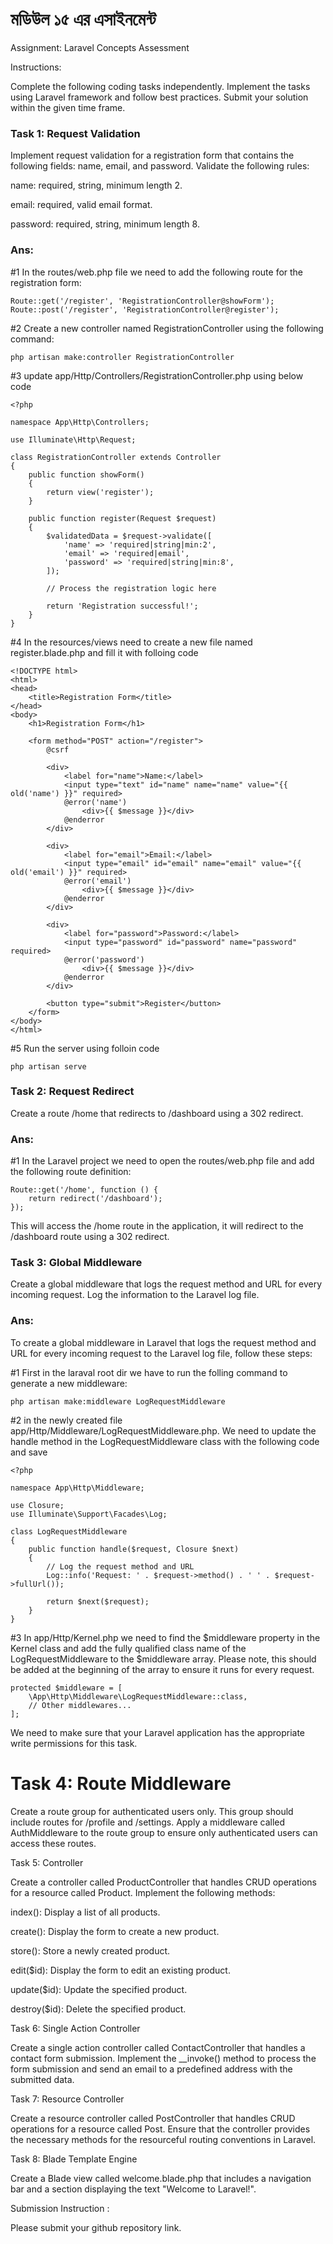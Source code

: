 # মডিউল ১৫ এর এসাইনমেন্ট

Assignment: Laravel Concepts Assessment


Instructions:


Complete the following coding tasks independently. 
Implement the tasks using Laravel framework and follow best practices.
Submit your solution within the given time frame.


### Task 1: Request Validation

Implement request validation for a registration form that contains the following fields: name, email, and password. Validate the following rules:

name: required, string, minimum length 2.

email: required, valid email format.

password: required, string, minimum length 8.

### Ans: 

#1 In the routes/web.php file we need to add the following route for the registration form:

```
Route::get('/register', 'RegistrationController@showForm');
Route::post('/register', 'RegistrationController@register');
```
 
#2 Create a new controller named RegistrationController using the following command:
```
php artisan make:controller RegistrationController
```

#3 update app/Http/Controllers/RegistrationController.php using below code 
```
<?php

namespace App\Http\Controllers;

use Illuminate\Http\Request;

class RegistrationController extends Controller
{
    public function showForm()
    {
        return view('register');
    }

    public function register(Request $request)
    {
        $validatedData = $request->validate([
            'name' => 'required|string|min:2',
            'email' => 'required|email',
            'password' => 'required|string|min:8',
        ]);

        // Process the registration logic here
        
        return 'Registration successful!';
    }
}
```

#4 In the resources/views need to create a new file named register.blade.php and fill it with folloing code
```
<!DOCTYPE html>
<html>
<head>
    <title>Registration Form</title>
</head>
<body>
    <h1>Registration Form</h1>

    <form method="POST" action="/register">
        @csrf

        <div>
            <label for="name">Name:</label>
            <input type="text" id="name" name="name" value="{{ old('name') }}" required>
            @error('name')
                <div>{{ $message }}</div>
            @enderror
        </div>

        <div>
            <label for="email">Email:</label>
            <input type="email" id="email" name="email" value="{{ old('email') }}" required>
            @error('email')
                <div>{{ $message }}</div>
            @enderror
        </div>

        <div>
            <label for="password">Password:</label>
            <input type="password" id="password" name="password" required>
            @error('password')
                <div>{{ $message }}</div>
            @enderror
        </div>

        <button type="submit">Register</button>
    </form>
</body>
</html>
```
#5 Run the server using folloin code
```
php artisan serve
```

### Task 2: Request Redirect
Create a route /home that redirects to /dashboard using a 302 redirect.

### Ans: 

#1 In the Laravel project we need to open the routes/web.php file and add the following route definition:
```
Route::get('/home', function () {
    return redirect('/dashboard');
});
```
This will access the /home route in the application, it will redirect to the /dashboard route using a 302 redirect.

### Task 3: Global Middleware
Create a global middleware that logs the request method and URL for every incoming request. Log the information to the Laravel log file.

### Ans:  
To create a global middleware in Laravel that logs the request method and URL for every incoming request to the Laravel log file, follow these steps:

#1 First in the laraval root dir we have to run the folling command to generate a new middleware:
```
php artisan make:middleware LogRequestMiddleware
```
#2 in the newly created file app/Http/Middleware/LogRequestMiddleware.php. We need to update the handle method in the LogRequestMiddleware class with the following code and save
```
<?php

namespace App\Http\Middleware;

use Closure;
use Illuminate\Support\Facades\Log;

class LogRequestMiddleware
{
    public function handle($request, Closure $next)
    {
        // Log the request method and URL
        Log::info('Request: ' . $request->method() . ' ' . $request->fullUrl());

        return $next($request);
    }
}

```
#3 In app/Http/Kernel.php we need to find the $middleware property in the Kernel class and add the fully qualified class name of the LogRequestMiddleware to the $middleware array. Please note, this should be added at the beginning of the array to ensure it runs for every request.

```
protected $middleware = [
    \App\Http\Middleware\LogRequestMiddleware::class,
    // Other middlewares...
];

```
We need to make sure that your Laravel application has the appropriate write permissions for this task. 

# Task 4: Route Middleware


Create a route group for authenticated users only. This group should include routes for /profile and /settings. Apply a middleware called AuthMiddleware to the route group to ensure only authenticated users can access these routes.


 


Task 5: Controller


Create a controller called ProductController that handles CRUD operations for a resource called Product. Implement the following methods:


 


index(): Display a list of all products.


create(): Display the form to create a new product.


store(): Store a newly created product.


edit($id): Display the form to edit an existing product.


update($id): Update the specified product.


destroy($id): Delete the specified product.


 


Task 6: Single Action Controller


Create a single action controller called ContactController that handles a contact form submission. Implement the __invoke() method to process the form submission and send an email to a predefined address with the submitted data.


 


Task 7: Resource Controller


Create a resource controller called PostController that handles CRUD operations for a resource called Post. Ensure that the controller provides the necessary methods for the resourceful routing conventions in Laravel.


 


Task 8: Blade Template Engine


Create a Blade view called welcome.blade.php that includes a navigation bar and a section displaying the text "Welcome to Laravel!".


 


Submission Instruction :


Please submit your github repository link.